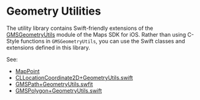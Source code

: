 Geometry Utilities
==================

The utility library contains Swift-friendly extensions of the [GMSGeometryUtils](https://developers.google.com/maps/documentation/ios-sdk/reference/group___geometry_utils) module of the Maps SDK for iOS. Rather than using C-Style functions in `GMSGeometryUtils`, you can use the Swift classes and extensions defined in this library.

See:
* [MapPoint](https://github.com/googlemaps/google-maps-ios-utils/blob/main/src/GeometryUtils/MapPoint.swift)
* [CLLocationCoordinate2D+GeometryUtils.swift](https://github.com/googlemaps/google-maps-ios-utils/blob/main/src/GeometryUtils/CLLocationCoordinate2D%2BGeometryUtils.swift)
* [GMSPath+GeometryUtils.swfit](https://github.com/googlemaps/google-maps-ios-utils/blob/main/src/GeometryUtils/GMSPath%2BGeometryUtils.swift)
* [GMSPolygon+GeometryUtils.swift](https://github.com/googlemaps/google-maps-ios-utils/blob/main/src/GeometryUtils/GMSPolygon%2BGeometryUtils.swift)

